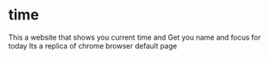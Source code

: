 # time
This a website that shows you current time and Get you name and focus for today
Its a replica of chrome browser default page
